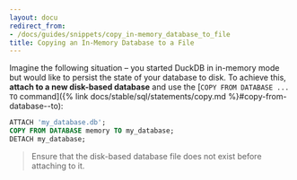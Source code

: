```yaml
---
layout: docu
redirect_from:
- /docs/guides/snippets/copy_in-memory_database_to_file
title: Copying an In-Memory Database to a File
---
```


Imagine the following situation – you started DuckDB in in-memory mode but would like to persist the state of your database to disk.
To achieve this, **attach to a new disk-based database** and use the [`COPY FROM DATABASE ... TO` command]({% link docs/stable/sql/statements/copy.md %}#copy-from-database--to):

```sql
ATTACH 'my_database.db';
COPY FROM DATABASE memory TO my_database;
DETACH my_database;
```

> Ensure that the disk-based database file does not exist before attaching to it.
